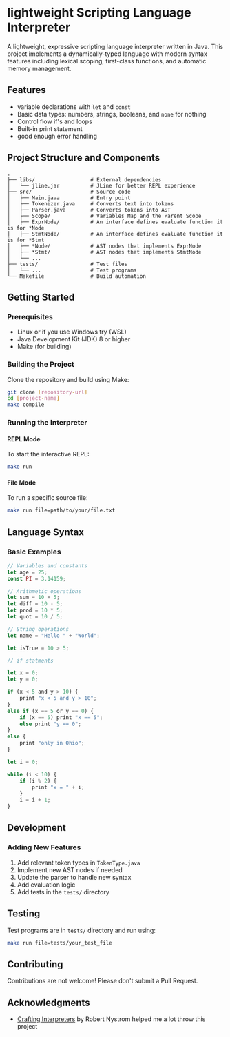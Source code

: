 # lightweight Scripting Language Interpreter
A lightweight, expressive scripting language interpreter written in Java.
This project implements a dynamically-typed language with modern syntax
features including lexical scoping, first-class functions,
and automatic memory management.

## Features

- variable declarations with `let` and `const`
- Basic data types: numbers, strings, booleans, and `none` for nothing
- Control flow if's and loops
- Built-in print statement
- good enough error handling

## Project Structure and Components
```
.
├── libs/                  # External dependencies
│   └── jline.jar          # JLine for better REPL experience
├── src/                   # Source code
│   ├── Main.java          # Entry point
│   ├── Tokenizer.java     # Converts text into tokens 
│   ├── Parser.java        # Converts tokens into AST
│   ├── Scope/             # Variables Map and the Parent Scope
│   ├── ExprNode/          # An interface defines evaluate function it is for *Node
│   ├── StmtNode/          # An interface defines evaluate function it is for *Stmt
│   ├── *Node/             # AST nodes that implements ExprNode
│   ├── *Stmt/             # AST nodes that implements StmtNode
│   └── ...               
├── tests/                 # Test files
│   └── ...                # Test programs
└── Makefile               # Build automation
```

## Getting Started

### Prerequisites
- Linux or if you use Windows try (WSL) 
- Java Development Kit (JDK) 8 or higher
- Make (for building)

### Building the Project
Clone the repository and build using Make:

```bash
git clone [repository-url]
cd [project-name]
make compile
```

### Running the Interpreter

#### REPL Mode
To start the interactive REPL:
```bash
make run
```

#### File Mode
To run a specific source file:
```bash
make run file=path/to/your/file.txt
```

## Language Syntax

### Basic Examples
```javascript
// Variables and constants
let age = 25;
const PI = 3.14159;

// Arithmetic operations
let sum = 10 + 5;
let diff = 10 - 5;
let prod = 10 * 5;
let quot = 10 / 5;

// String operations
let name = "Hello " + "World";

let isTrue = 10 > 5;

// if statments 

let x = 0;
let y = 0;

if (x < 5 and y > 10) {
    print "x < 5 and y > 10";
}
else if (x == 5 or y == 0) {
    if (x == 5) print "x == 5";
    else print "y == 0";
}
else {
    print "only in Ohio";
}

let i = 0;

while (i < 10) {
    if (i % 2) {
        print "x = " + i;
    }
    i = i + 1;
}
```

## Development

### Adding New Features
1. Add relevant token types in `TokenType.java`
2. Implement new AST nodes if needed
3. Update the parser to handle new syntax
4. Add evaluation logic
5. Add tests in the `tests/` directory

## Testing
Test programs are in `tests/` directory and run using:
```bash
make run file=tests/your_test_file
```

## Contributing
Contributions are not welcome! Please don't submit a Pull Request.

## Acknowledgments
- [Crafting Interpreters](https://craftinginterpreters.com/) by Robert Nystrom helped me a lot throw this project
